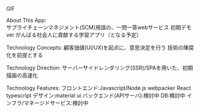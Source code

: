 GIF

About This App:<br />
サプライチェーンマネジメント(SCM)用語の、一問一答webサービス 初期デモver
がんばる社会人に貢献する学習アプリ（となる予定）

Technology Concepts:
顧客価値(UI/UX)を起点に、意思決定を行う
技術の陳腐化を前提とする

Technology Direction:
サーバーサイドレンダリング(SSR)/SPAを用いた、初期描画の高速化

Technology Features:
フロントエンド:Javascript/Node.js webpacker React typescript
デザイン:material ui
バックエンド(APIサーバ):検討中
DB:検討中
インフラ/マネージドサービス:検討中
